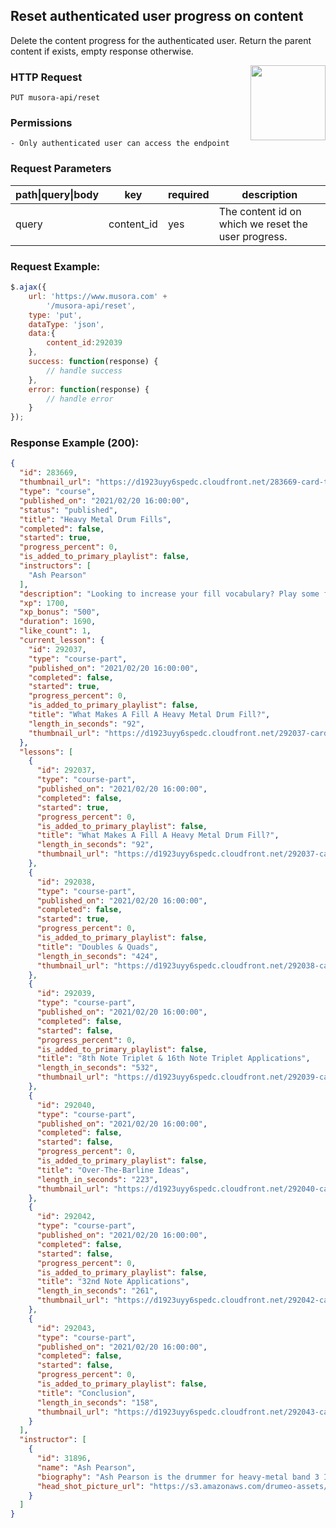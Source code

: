## Reset authenticated user progress on content

Delete the content progress for the authenticated user.
Return the parent content if exists, empty response otherwise.

<a href="https://www.postman.com/red-shadow-611407/workspace/staging-drumeo-with-musora-api/request/9725390-47bdb9ce-4c81-410d-acfc-463b3f55fb3d"  target="_blank" style="float:right;">
<img width="120px" src="https://images.ctfassets.net/1wryd5vd9xez/1sHuHRROdF7ifCjy4QKVXk/a44e85c6138dbe13126c4ede8650cf29/https___cdn-images-1.medium.com_max_2000_1_O0OZO4m6nbwwnYAtkSQO0g.png"/>
</a>

### HTTP Request
`PUT musora-api/reset`


### Permissions
    - Only authenticated user can access the endpoint

### Request Parameters

| path\|query\|body|  key                |  required |  description           |
|------------------|---------------------|-----------|------------------------|
| query            |  content_id  |  yes      |  The content id on which we reset the user progress.


### Request Example:

```js
$.ajax({
    url: 'https://www.musora.com' +
        '/musora-api/reset',
    type: 'put',
    dataType: 'json',
    data:{
        content_id:292039
    },
    success: function(response) {
        // handle success
    },
    error: function(response) {
        // handle error
    }
});
```

### Response Example (200):
```json
{
  "id": 283669,
  "thumbnail_url": "https://d1923uyy6spedc.cloudfront.net/283669-card-thumbnail-1613767216.png",
  "type": "course",
  "published_on": "2021/02/20 16:00:00",
  "status": "published",
  "title": "Heavy Metal Drum Fills",
  "completed": false,
  "started": true,
  "progress_percent": 0,
  "is_added_to_primary_playlist": false,
  "instructors": [
    "Ash Pearson"
  ],
  "description": "Looking to increase your fill vocabulary? Play some fills that are heavy? This course will teach you what makes a fill work in the metal style, you will learn a bunch of great fills and learn some ways to develop these ideas and make them your own heavy metal fills!",
  "xp": 1700,
  "xp_bonus": "500",
  "duration": 1690,
  "like_count": 1,
  "current_lesson": {
    "id": 292037,
    "type": "course-part",
    "published_on": "2021/02/20 16:00:00",
    "completed": false,
    "started": true,
    "progress_percent": 0,
    "is_added_to_primary_playlist": false,
    "title": "What Makes A Fill A Heavy Metal Drum Fill?",
    "length_in_seconds": "92",
    "thumbnail_url": "https://d1923uyy6spedc.cloudfront.net/292037-card-thumbnail-1613767181.png"
  },
  "lessons": [
    {
      "id": 292037,
      "type": "course-part",
      "published_on": "2021/02/20 16:00:00",
      "completed": false,
      "started": true,
      "progress_percent": 0,
      "is_added_to_primary_playlist": false,
      "title": "What Makes A Fill A Heavy Metal Drum Fill?",
      "length_in_seconds": "92",
      "thumbnail_url": "https://d1923uyy6spedc.cloudfront.net/292037-card-thumbnail-1613767181.png"
    },
    {
      "id": 292038,
      "type": "course-part",
      "published_on": "2021/02/20 16:00:00",
      "completed": false,
      "started": true,
      "progress_percent": 0,
      "is_added_to_primary_playlist": false,
      "title": "Doubles & Quads",
      "length_in_seconds": "424",
      "thumbnail_url": "https://d1923uyy6spedc.cloudfront.net/292038-card-thumbnail-1613767045.png"
    },
    {
      "id": 292039,
      "type": "course-part",
      "published_on": "2021/02/20 16:00:00",
      "completed": false,
      "started": false,
      "progress_percent": 0,
      "is_added_to_primary_playlist": false,
      "title": "8th Note Triplet & 16th Note Triplet Applications",
      "length_in_seconds": "532",
      "thumbnail_url": "https://d1923uyy6spedc.cloudfront.net/292039-card-thumbnail-1613766853.png"
    },
    {
      "id": 292040,
      "type": "course-part",
      "published_on": "2021/02/20 16:00:00",
      "completed": false,
      "started": false,
      "progress_percent": 0,
      "is_added_to_primary_playlist": false,
      "title": "Over-The-Barline Ideas",
      "length_in_seconds": "223",
      "thumbnail_url": "https://d1923uyy6spedc.cloudfront.net/292040-card-thumbnail-1613766711.png"
    },
    {
      "id": 292042,
      "type": "course-part",
      "published_on": "2021/02/20 16:00:00",
      "completed": false,
      "started": false,
      "progress_percent": 0,
      "is_added_to_primary_playlist": false,
      "title": "32nd Note Applications",
      "length_in_seconds": "261",
      "thumbnail_url": "https://d1923uyy6spedc.cloudfront.net/292042-card-thumbnail-1613766532.png"
    },
    {
      "id": 292043,
      "type": "course-part",
      "published_on": "2021/02/20 16:00:00",
      "completed": false,
      "started": false,
      "progress_percent": 0,
      "is_added_to_primary_playlist": false,
      "title": "Conclusion",
      "length_in_seconds": "158",
      "thumbnail_url": "https://d1923uyy6spedc.cloudfront.net/292043-card-thumbnail-1613766626.png"
    }
  ],
  "instructor": [
    {
      "id": 31896,
      "name": "Ash Pearson",
      "biography": "Ash Pearson is the drummer for heavy-metal band 3 Inches of Blood, and was formerly in Angel Grinder and Sound of Swarm. Passionate about music and a masterful metal drummer, Ash is serious about his craft, learning as much about other styles of music and drumming as possible. He loves sharing his knowledge about music and drums, having been teaching for years as a clinician and private instructor.",
      "head_shot_picture_url": "https://s3.amazonaws.com/drumeo-assets/instructors/ash-pearson.png?v=1513185407"
    }
  ]
}
```